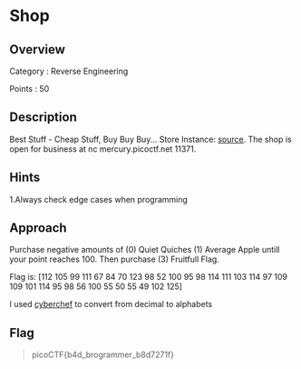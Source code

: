 # Shop

## Overview
Category : Reverse Engineering

Points : 50

## Description

Best Stuff - Cheap Stuff, Buy Buy Buy... Store Instance: [source](https://mercury.picoctf.net/static/bd84b0d8b57e043a028c36381910d0b7/source). The shop is open for business at nc mercury.picoctf.net 11371.

## Hints

1.Always check edge cases when programming

## Approach
Purchase negative amounts of (0) Quiet Quiches (1) Average Apple untill your point reaches 100. Then purchase (3) Fruitfull Flag. 

Flag is:  [112 105 99 111 67 84 70 123 98 52 100 95 98 114 111 103 114 97 109 109 101 114 95 98 56 100 55 50 55 49 102 125]

I used [cyberchef](https://gchq.github.io/CyberChef/) to convert from decimal to alphabets


## Flag

> picoCTF{b4d_brogrammer_b8d7271f}
